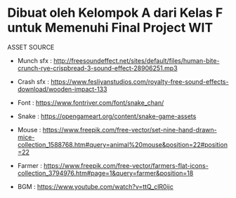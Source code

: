 Dibuat oleh Kelompok A dari Kelas F 
untuk Memenuhi Final Project WIT
======================================================================

ASSET SOURCE

- Munch sfx     : http://freesoundeffect.net/sites/default/files/human-bite-crunch-rye-crispbread-3-sound-effect-28906251.mp3

- Crash sfx     : https://www.fesliyanstudios.com/royalty-free-sound-effects-download/wooden-impact-133

- Font          : https://www.fontriver.com/font/snake_chan/

- Snake         : https://opengameart.org/content/snake-game-assets

- Mouse         : https://www.freepik.com/free-vector/set-nine-hand-drawn-mice-collection_1588768.htm#query=animal%20mouse&position=22#position=22

- Farmer        : https://www.freepik.com/free-vector/farmers-flat-icons-collection_3794976.htm#page=1&query=farmer&position=18

- BGM           : https://www.youtube.com/watch?v=ttQ_clR0ijc

